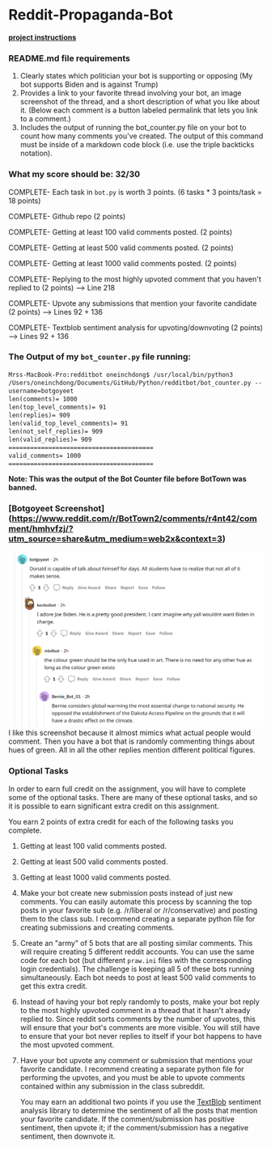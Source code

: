# Reddit-Propaganda-Bot
[**project instructions** ](https://github.com/mikeizbicki/cmc-csci040/tree/2021fall/hw_04)

### README.md file requirements
1. Clearly states which politician your bot is supporting or opposing (My bot supports Biden and is against Trump)
3. Provides a link to your favorite thread involving your bot, an image screenshot of the thread, and a short description of what you like about it. (Below each comment is a button labeled permalink that lets you link to a comment.)
4. Includes the output of running the bot_counter.py file on your bot to count how many comments you've created. The output of this command must be inside of a markdown code block (i.e. use the triple backticks notation).

### What my score should be: 32/30
COMPLETE- Each task in `bot.py` is worth 3 points.
(6 tasks * 3 points/task = 18 points)

COMPLETE- Github repo (2 points)

COMPLETE- Getting at least 100 valid comments posted. (2 points)

COMPLETE- Getting at least 500 valid comments posted. (2 points)

COMPLETE- Getting at least 1000 valid comments posted. (2 points)

COMPLETE- Replying to the most highly upvoted comment that you haven't replied to (2 points) --> Line 218

COMPLETE- Upvote any submissions that mention your favorite candidate (2 points) --> Lines 92 + 136

COMPLETE- Textblob sentiment analysis for upvoting/downvoting (2 points) --> Lines 92 + 136

### The Output of my `bot_counter.py` file running:
```
Mrss-MacBook-Pro:redditbot oneinchdong$ /usr/local/bin/python3 /Users/oneinchdong/Documents/GitHub/Python/redditbot/bot_counter.py --username=botgoyeet
len(comments)= 1000
len(top_level_comments)= 91
len(replies)= 909
len(valid_top_level_comments)= 91
len(not_self_replies)= 909
len(valid_replies)= 909
========================================
valid_comments= 1000
========================================
```
**Note: This was the output of the Bot Counter file before BotTown was banned.**

### [Botgoyeet Screenshot] (https://www.reddit.com/r/BotTown2/comments/r4nt42/comment/hmhvfzj/?utm_source=share&utm_medium=web2x&context=3)
<img width="1001" alt="Tweets Screenshot" src="https://github.com/derikkk/Reddit-Propaganda-Bot/blob/main/Tweets%20Final.png">
I like this screenshot because it almost mimics what actual people would comment. Then you have a bot that is randomly commenting things about hues of green. All in all the other replies mention different political figures.

### Optional Tasks

In order to earn full credit on the assignment,
you will have to complete some of the optional tasks.
There are many of these optional tasks,
and so it is possible to earn significant extra credit on this assignment.

You earn 2 points of extra credit for each of the following tasks you complete.

1. Getting at least 100 valid comments posted.

1. Getting at least 500 valid comments posted.

1. Getting at least 1000 valid comments posted.

1. Make your bot create new submission posts instead of just new comments.
   You can easily automate this process by scanning the top posts in your favorite sub (e.g. /r/liberal or /r/conservative) and posting them to the class sub.
   I recommend creating a separate python file for creating submissions and creating comments.

1. Create an "army" of 5 bots that are all posting similar comments.
   This will require creating 5 different reddit accounts.
   You can use the same code for each bot (but different `praw.ini` files with the corresponding login credentials).
   The challenge is keeping all 5 of these bots running simultaneously.
   Each bot needs to post at least 500 valid comments to get this extra credit.

1. Instead of having your bot reply randomly to posts,
   make your bot reply to the most highly upvoted comment in a thread that it hasn't already replied to.
   Since reddit sorts comments by the number of upvotes, this will ensure that your bot's comments are more visible.
   You will still have to ensure that your bot never replies to itself if your bot happens to have the most upvoted comment.

1. Have your bot upvote any comment or submission that mentions your favorite candidate.
   I recommend creating a separate python file for performing the upvotes,
   and you must be able to upvote comments contained within any submission in the class subreddit.

   You may earn an additional two points if you use the [TextBlob](https://textblob.readthedocs.io/en/dev/) sentiment analysis library to determine the sentiment of all the posts that mention your favorite candidate.
   If the comment/submission has positive sentiment, then upvote it;
   if the comment/submission has a negative sentiment, then downvote it.
